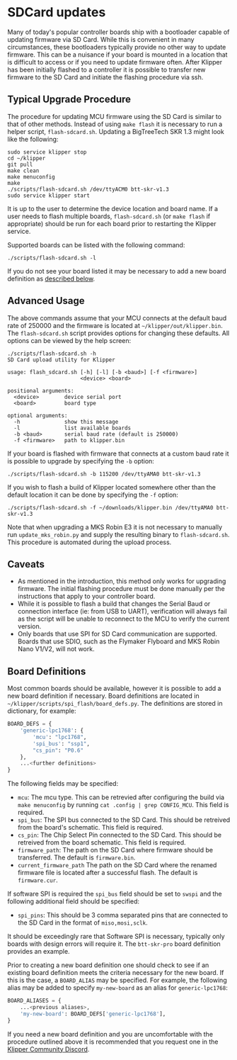 # SDCard updates

Many of today's popular controller boards ship with a bootloader capable of
updating firmware via SD Card.  While this is convenient in many
circumstances, these bootloaders typically provide no other way to update
firmware.  This can be a nuisance if your board is mounted in a location
that is difficult to access or if you need to update firmware often.
After Klipper has been initially flashed to a controller it is possible to
transfer new firmware to the SD Card and initiate the flashing procedure
via ssh.

## Typical Upgrade Procedure

The procedure for updating MCU firmware using the SD Card is similar to that
of other methods.  Instead of using `make flash` it is necessary to run a
helper script, `flash-sdcard.sh`.  Updating a BigTreeTech SKR 1.3 might look
like the following:
```
sudo service klipper stop
cd ~/klipper
git pull
make clean
make menuconfig
make
./scripts/flash-sdcard.sh /dev/ttyACM0 btt-skr-v1.3
sudo service klipper start
```

It is up to the user to determine the device location and board name.
If a user needs to flash multiple boards, `flash-sdcard.sh` (or
`make flash` if appropriate) should be run for each board prior to
restarting the Klipper service.

Supported boards can be listed with the following command:
```
./scripts/flash-sdcard.sh -l
```
If you do not see your board listed it may be necessary to add a new
board definition as [described below](#board-definitions).

## Advanced Usage

The above commands assume that your MCU connects at the default baud rate
of 250000 and the firmware is located at `~/klipper/out/klipper.bin`.  The
`flash-sdcard.sh` script provides options for changing these defaults.
All options can be viewed by the help screen:
```
./scripts/flash-sdcard.sh -h
SD Card upload utility for Klipper

usage: flash_sdcard.sh [-h] [-l] [-b <baud>] [-f <firmware>]
                       <device> <board>

positional arguments:
  <device>        device serial port
  <board>         board type

optional arguments:
  -h              show this message
  -l              list available boards
  -b <baud>       serial baud rate (default is 250000)
  -f <firmware>   path to klipper.bin
```

If your board is flashed with firmware that connects at a custom baud
rate it is possible to upgrade by specifying the `-b` option:
```
./scripts/flash-sdcard.sh -b 115200 /dev/ttyAMA0 btt-skr-v1.3
```

If you wish to flash a build of Klipper located somewhere other than
the default location it can be done by specifying the `-f` option:
```
./scripts/flash-sdcard.sh -f ~/downloads/klipper.bin /dev/ttyAMA0 btt-skr-v1.3
```

Note that when upgrading a MKS Robin E3 it is not necessary to manually run
`update_mks_robin.py` and supply the resulting binary to `flash-sdcard.sh`.
This procedure is automated during the upload process.

## Caveats

- As mentioned in the introduction, this method only works for upgrading
  firmware.  The initial flashing procedure must be done manually per the
  instructions that apply to your controller board.
- While it is possible to flash a build that changes the Serial Baud or
  connection interface (ie: from USB to UART), verification will always
  fail as the script will be unable to reconnect to the MCU to verify
  the current version.
- Only boards that use SPI for SD Card communication are supported.
  Boards that use SDIO, such as the Flymaker Flyboard and MKS Robin Nano
  V1/V2, will not work.

## Board Definitions

Most common boards should be available, however it is possible to add a new
board definition if necessary.  Board definitions are located in
`~/klipper/scripts/spi_flash/board_defs.py`.  The definitions are stored
in dictionary, for example:
```python
BOARD_DEFS = {
    'generic-lpc1768': {
        'mcu': "lpc1768",
        'spi_bus': "ssp1",
        "cs_pin": "P0.6"
    },
    ...<further definitions>
}
```

The following fields may be specified:
- `mcu`: The mcu type.  This can be retrevied after configuring the build
  via `make menuconfig` by running `cat .config | grep CONFIG_MCU`.  This
  field is required.
- `spi_bus`:  The SPI bus connected to the SD Card.  This should be retreived
  from the board's schematic.  This field is required.
- `cs_pin`: The Chip Select Pin connected to the SD Card.  This should be
  retreived from the board schematic.  This field is required.
- `firmware_path`: The path on the SD Card where firmware should be
  transferred.  The default is `firmware.bin`.
- `current_firmware_path`  The path on the SD Card where the renamed firmware
  file is located after a successful flash.  The default is `firmware.cur`.

If software SPI is required the `spi_bus` field should be set to `swspi`
and the following additional field should be specified:
- `spi_pins`:  This should be 3 comma separated pins that are connected to
  the SD Card in the format of `miso,mosi,sclk`.

It should be exceedingly rare that Software SPI is necessary, typically only
boards with design errors will require it. The `btt-skr-pro` board definition
provides an example.

Prior to creating a new board definition one should check to see if an
existing board definition meets the criteria necessary for the new board.
If this is the case, a `BOARD_ALIAS` may be specified.  For example, the
following alias may be added to specify `my-new-board` as an alias for
`generic-lpc1768`:
```python
BOARD_ALIASES = {
    ...<previous aliases>,
    'my-new-board': BOARD_DEFS['generic-lpc1768'],
}
```

If you need a new board definition and you are uncomfortable with the
procedure outlined above it is recommended that you request one in
the [Klipper Community Discord](Contact.md#discord).
